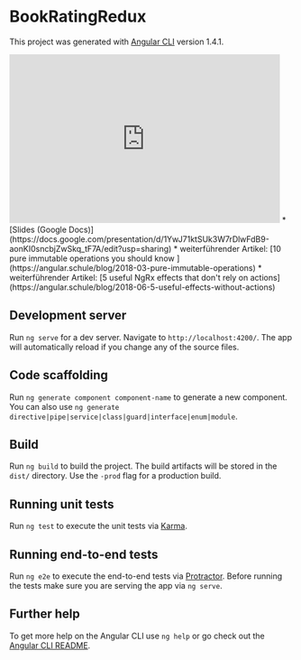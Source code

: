 # BookRatingRedux

This project was generated with [Angular CLI](https://github.com/angular/angular-cli) version 1.4.1.

<iframe src="https://docs.google.com/presentation/d/e/2PACX-1vTUulNKdL2PPMeM3Sbfd6qx3qBz6oiP86kVnn_NRIb_qb5p1EQMjLovSKhOAFkXkkrNMhjO4RsEX3u7/embed?start=false&loop=false&delayms=5000" frameborder="0" width="480" height="299" allowfullscreen="true" mozallowfullscreen="true" webkitallowfullscreen="true"></iframe>
* [Slides (Google Docs)](https://docs.google.com/presentation/d/1YwJ71ktSUk3W7rDlwFdB9-aonKI0sncbjZwSkq_tF7A/edit?usp=sharing)
* weiterführender Artikel: [10 pure immutable operations you should know
](https://angular.schule/blog/2018-03-pure-immutable-operations)
* weiterführender Artikel: [5 useful NgRx effects that don't rely on actions](https://angular.schule/blog/2018-06-5-useful-effects-without-actions)

## Development server

Run `ng serve` for a dev server. Navigate to `http://localhost:4200/`. The app will automatically reload if you change any of the source files.

## Code scaffolding

Run `ng generate component component-name` to generate a new component. You can also use `ng generate directive|pipe|service|class|guard|interface|enum|module`.

## Build

Run `ng build` to build the project. The build artifacts will be stored in the `dist/` directory. Use the `-prod` flag for a production build.

## Running unit tests

Run `ng test` to execute the unit tests via [Karma](https://karma-runner.github.io).

## Running end-to-end tests

Run `ng e2e` to execute the end-to-end tests via [Protractor](http://www.protractortest.org/).
Before running the tests make sure you are serving the app via `ng serve`.

## Further help

To get more help on the Angular CLI use `ng help` or go check out the [Angular CLI README](https://github.com/angular/angular-cli/blob/master/README.md).
